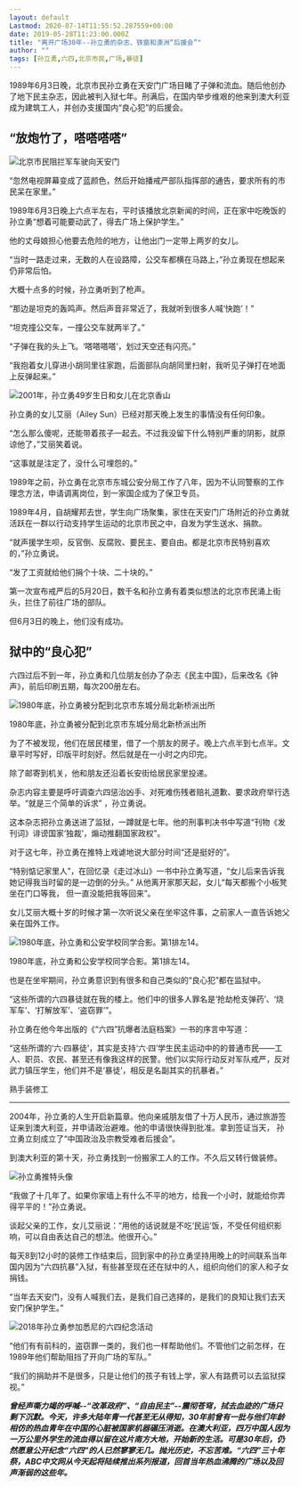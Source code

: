 ```yaml
---
layout: default
Lastmod: 2020-07-14T11:55:52.287559+00:00
date: 2019-05-28T11:23:00.000Z
title: "离开广场30年--孙立勇的杂志、铁窗和澳洲“后援会”"
author: ""
tags: [孙立勇,六四,北京市民,广场,暴徒]
---
```


1989年6月3日晚，北京市民孙立勇在天安门广场目睹了子弹和流血。随后他创办了地下民主杂志，因此被判入狱七年。刑满后，在国内举步维艰的他来到澳大利亚成为建筑工人，并创办支援国内“良心犯”的后援会。

“放炮竹了，嗒嗒嗒嗒”
-----------

![北京市民阻拦军车驶向天安门](https://images.weserv.nl/?url=https%3A//www.abc.net.au/cm/rimage/11157066-3x2-thumbnail.jpg%3Fv%3D2)

“忽然电视屏幕变成了蓝颜色，然后开始播戒严部队指挥部的通告，要求所有的市民呆在家里。”

1989年6月3日晚上六点半左右，平时该播放北京新闻的时间，正在家中吃晚饭的孙立勇“想着可能要动武了，得去广场上保护学生。”

他的丈母娘担心他要去危险的地方，让他出门一定带上两岁的女儿。  

“当时一路走过来，无数的人在设路障，公交车都横在马路上，”孙立勇现在想起来仍非常后怕。  

大概十点多的时候，孙立勇听到了枪声。  

“那边是坦克的轰鸣声。然后声音非常近了，我就听到很多人喊‘快跑’！”

“坦克撞公交车，一撞公交车就两半了。”  

“子弹在我的头上飞。‘嗒嗒嗒嗒’，划过天空还有闪亮。”

“我抱着女儿穿进小胡同里往家跑，后面部队向胡同里扫射，我听见子弹打在地面上反弹起来。”

![2001年，孙立勇49岁生日和女儿在北京香山](https://images.weserv.nl/?url=https%3A//www.abc.net.au/cm/rimage/11157280-3x2-thumbnail.jpg%3Fv%3D3)

  
孙立勇的女儿艾丽（Ailey Sun）已经对那天晚上发生的事情没有任何印象。

“怎么那么傻呢，还能带着孩子一起去。不过我没留下什么特别严重的阴影，就原谅他了，”艾丽笑着说。

“这事就是注定了，没什么可埋怨的。”

1989年之前，孙立勇在北京市东城公安分局工作了八年，因为不认同警察的工作理念方法，申请调离岗位，到一家国企成为了保卫专员。  

1989年4月，自胡耀邦去世，学生向广场聚集，家住在天安门广场附近的孙立勇就活跃在一群以行动支持学生运动的北京市民之中，自发为学生送水、捐款。

“就声援学生呗，反官倒、反腐败、要民主、要自由。都是北京市民特别喜欢的，”孙立勇说。  

“发了工资就给他们捐个十块、二十块的。”  

第一次宣布戒严后的5月20日，数千名和孙立勇有着类似想法的北京市民涌上街头，拦住了前往广场的部队。

但6月3日的晚上，他们没有成功。  

狱中的“良心犯”
--------

六四过后不到一年，孙立勇和几位朋友创办了杂志《民主中国》，后来改名《钟声》，前后印刷五期，每次200册左右。  

![1980年底，孙立勇被分配到北京市东城分局北新桥派出所](https://images.weserv.nl/?url=https%3A//www.abc.net.au/cm/rimage/11157230-3x2-thumbnail.jpg%3Fv%3D2)

1980年底，孙立勇被分配到北京市东城分局北新桥派出所

为了不被发现，他们在居民楼里，借了一个朋友的房子。晚上六点半到七点半。文章平时写好，印版平时刻好。然后就是在一小时之内印完。

除了邮寄到机关，他和朋友还沿着长安街给居民家里投递。

杂志内容主要是呼吁调查六四惩治凶手、对死难伤残者赔礼道歉、要求政府举行选举。“就是三个简单的诉求” ，孙立勇说。  

这本杂志把孙立勇送进了监狱，一蹲就是七年。他的刑事判决书中写道“刊物《发刊词》诽谤国家‘独裁’，煽动推翻国家政权”。  

对于这七年，孙立勇在推特上戏谑地说大部分时间“还是挺好的”。

“特别惦记家里人”，在回忆录《走过冰山》一书中孙立勇写道，“女儿后来告诉我她记得我当时留的是一边倒的分头。” 从他离开家那天起，女儿“每天都搬个小板凳坐在门口等我， 但一直没能把我等回来”。  

女儿艾丽大概十岁的时候才第一次听说父亲在坐牢这件事，之前家人一直告诉她父亲在国外工作。

![1980年底，孙立勇和公安学校同学合影。第1排左14。](https://images.weserv.nl/?url=https%3A//www.abc.net.au/cm/rimage/11157134-3x2-thumbnail.jpg%3Fv%3D2)

1980年底，孙立勇和公安学校同学合影。第1排左14。

也是在坐牢期间，孙立勇意识到有很多和自己类似的“良心犯”都在监狱中。

“这些所谓的六四暴徒就在我的楼上。他们中的很多人罪名是‘抢劫枪支弹药’、‘烧军车’、‘打解放军’、‘盗窃罪’”。  

孙立勇在他今年出版的《“六四”抗爆者法庭档案》一书的序言中写道：

“这些所谓的‘六·四暴徒’，其实是支持‘六·四’学生民主运动中的的普通市民——工人、职员、农民、甚至还有像我这样的民警。他们以实际行动反对军队戒严，反对武力镇压学生，他们并不是‘暴徒’，相反是名副其实的抗暴者。”

熟手装修工  

--------

2004年，孙立勇的人生开启新篇章。他向亲戚朋友借了十万人民币，通过旅游签证来到澳大利亚，并申请政治避难。他的申请很快得到批准。拿到签证当天， 孙立勇立刻成立了“中国政治及宗教受难者后援会”。  

到澳大利亚的第十天，孙立勇找到一份搬家工人的工作。不久后又转行做装修。

![孙立勇推特头像](https://images.weserv.nl/?url=https%3A//www.abc.net.au/cm/rimage/11157364-3x2-thumbnail.jpg%3Fv%3D2)

“我做了十几年了。如果你家墙上有什么不平的地方，给我一个小时，就能给你弄得平平的！”孙立勇说。

谈起父亲的工作，女儿艾丽说：“用他的话说就是不吃‘民运’饭，不受任何组织影响，可以自由表达自己的想法。他很开心。”  

每天8到12小时的装修工作结束后，回到家中的孙立勇坚持用晚上的时间联系当年国内因为“六四抗暴”入狱，有些甚至现在还在狱中的人，组织向他们的家人和子女捐钱。

“当年去天安门，没有人喊我们去，是我们自己选择的，是我们的良知让我们去天安门保护学生。”

![2018年孙立勇参加悉尼的六四纪念活动](https://images.weserv.nl/?url=https%3A//www.abc.net.au/cm/rimage/11157326-3x2-thumbnail.jpg%3Fv%3D3)

  
“他们有有前科的，盗窃罪一类的，我们也一样帮助他们。不管他们之前怎样，在1989年他们帮助阻挡了开向广场的军队。”

“我们的捐助并不是很多，只是让他们的孩子有钱上学，家人有路费可以去监狱探视。”

**_曾经声嘶力竭的呼喊--“改革政府”、“自由民主”--震彻苍穹，拭去血迹的广场只剩下沉默。今天，许多大陆年青一代甚至无从得知，30年前曾有一批与他们年龄相仿的热血青年在中国的心脏被国家机器碾压消逝。在澳大利亚，四万中国人因为一万公里外学生的流血得以留在这片南方大地，开始新的生活。可是30年后，仍然愿意公开纪念“六四”的人已然寥寥无几。抛光历史，不忘苦难。“六四”三十年祭，ABC中文网从今天起将陆续推出系列报道，回首当年热血沸腾的广场以及回声渐弱的这些年。_**

